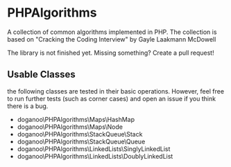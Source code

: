 # PHPAlgorithms
A collection of common algorithms implemented in PHP. The collection is based on "Cracking the Coding Interview" by Gayle Laakmann McDowell

The library is not finished yet. Missing something? Create a pull request!

## Usable Classes

the following classes are tested in their basic operations. However, feel free to run further tests (such as corner cases) and open an issue if you think there is a bug. 

- doganoo\PHPAlgorithms\Maps\HashMap
- doganoo\PHPAlgorithms\Maps\Node
- doganoo\PHPAlgorithms\StackQueue\Stack
- doganoo\PHPAlgorithms\StackQueue\Queue
- doganoo\PHPAlgorithms\LinkedLists\SinglyLinkedList
- doganoo\PHPAlgorithms\LinkedLists\DoublyLinkedList
